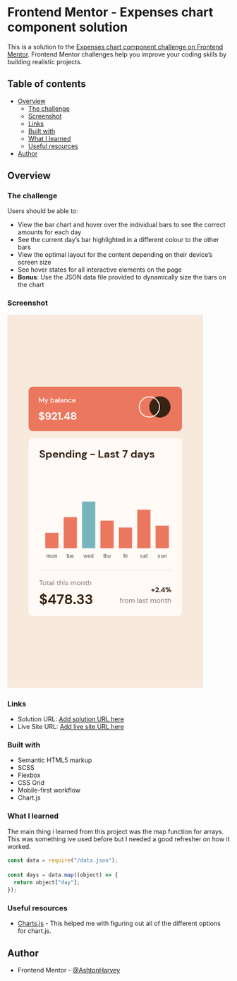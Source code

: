 # Frontend Mentor - Expenses chart component solution

This is a solution to the [Expenses chart component challenge on Frontend Mentor](https://www.frontendmentor.io/challenges/expenses-chart-component-e7yJBUdjwt). Frontend Mentor challenges help you improve your coding skills by building realistic projects.

## Table of contents

- [Overview](#overview)
  - [The challenge](#the-challenge)
  - [Screenshot](#screenshot)
  - [Links](#links)
  - [Built with](#built-with)
  - [What I learned](#what-i-learned)
  - [Useful resources](#useful-resources)
- [Author](#author)

## Overview

### The challenge

Users should be able to:

- View the bar chart and hover over the individual bars to see the correct amounts for each day
- See the current day’s bar highlighted in a different colour to the other bars
- View the optimal layout for the content depending on their device’s screen size
- See hover states for all interactive elements on the page
- **Bonus**: Use the JSON data file provided to dynamically size the bars on the chart

### Screenshot

![](./screenshot/Screen%20Shot%202022-08-15%20at%2018.12.32.png)

### Links

- Solution URL: [Add solution URL here](https://github.com/AshtonHarvey/expenses-chart-component)
- Live Site URL: [Add live site URL here](https://ashtonharveyexpensecomponent.vercel.app/)

### Built with

- Semantic HTML5 markup
- SCSS
- Flexbox
- CSS Grid
- Mobile-first workflow
- Chart.js

### What I learned

The main thing i learned from this project was the map function for arrays. This was something ive used before but I needed a good refresher on how it worked.

```js
const data = require("/data.json");

const days = data.map((object) => {
  return object["day"];
});
```

### Useful resources

- [Charts.js](https://www.chartjs.org/docs/latest/) - This helped me with figuring out all of the different options for chart.js.

## Author

- Frontend Mentor - [@AshtonHarvey](https://www.frontendmentor.io/profile/AshtonHarveye)
